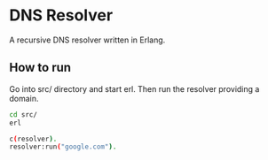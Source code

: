 # DNS Resolver
A recursive DNS resolver written in Erlang.
## How to run
Go into src/ directory and start erl. Then run the resolver providing a domain.
```bash
cd src/
erl
```

```bash
c(resolver).
resolver:run("google.com").
```